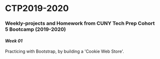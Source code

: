 # CTP2019-2020
<h3><strong>Weekly-projects and Homework from CUNY Tech Prep Cohort 5 Bootcamp (2019-2020)</strong></h3>

<h4><em>Week 01</em></h4>  
Practicing with Bootstrap, by building a 'Cookie Web Store'.
